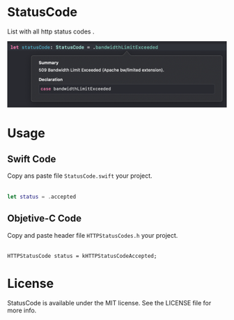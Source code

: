 # StatusCode

List with all http status codes .

<img src="Docs/helper.png">

# Usage

## Swift Code

Copy ans paste file `StatusCode.swift` your project. 

```swift

let status = .accepted

```

## Objetive-C Code

Copy and paste header file `HTTPStatusCodes.h` your project.

```objc

HTTPStatusCode status = kHTTPStatusCodeAccepted;

```

# License

StatusCode is available under the MIT license. See the LICENSE file for more info.